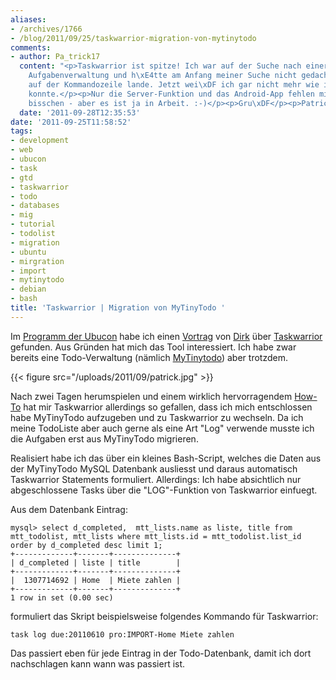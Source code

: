 ```yaml
---
aliases:
- /archives/1766
- /blog/2011/09/25/taskwarrior-migration-von-mytinytodo
comments:
- author: Pa_trick17
  content: "<p>Taskwarrior ist spitze! Ich war auf der Suche nach einer schlichten
    Aufgabenverwaltung und h\xE4tte am Anfang meiner Suche nicht gedacht, dass ich
    auf der Kommandozeile lande. Jetzt wei\xDF ich gar nicht mehr wie ich ohne leben
    konnte.</p><p>Nur die Server-Funktion und das Android-App fehlen mir noch ein
    bisschen - aber es ist ja in Arbeit. :-)</p><p>Gru\xDF</p><p>Patrick</p>"
  date: '2011-09-28T12:35:53'
date: '2011-09-25T11:58:52'
tags:
- development
- web
- ubucon
- task
- gtd
- taskwarrior
- todo
- databases
- mig
- tutorial
- todolist
- migration
- ubuntu
- mirgration
- import
- mytinytodo
- debian
- bash
title: 'Taskwarrior | Migration von MyTinyTodo '
---
```


Im [Programm der Ubucon](http://ikhaya.ubuntuusers.de/2011/09/06/das-programm-der-ubucon-2011-steht/)
habe ich einen [Vortrag](http://www.ubucon.de/programm/taskwarrior) von
[Dirk](http://www.deimeke.net/dirk/blog/) über
[Taskwarrior](http://taskwarrior.org) gefunden. Aus Gründen hat mich das
Tool interessiert. Ich habe zwar bereits eine Todo-Verwaltung (nämlich
[MyTinytodo](http://mytinytodo.net/)) aber trotzdem.

{{< figure src="/uploads/2011/09/patrick.jpg" >}}

Nach zwei Tagen herumspielen und einem wirklich hervorragendem
[How-To](http://taskwarrior.org/projects/taskwarrior/wiki/Tutorial) hat mir
Taskwarrior allerdings so gefallen, dass ich mich entschlossen habe
MyTinyTodo aufzugeben und zu Taskwarrior zu wechseln. Da ich meine
TodoListe aber auch gerne als eine Art "Log" verwende musste ich die
Aufgaben erst aus MyTinyTodo migrieren.

Realisiert habe ich das über ein kleines Bash-Script, welches die Daten aus
der MyTinyTodo MySQL Datenbank ausliesst und daraus automatisch Taskwarrior
Statements formuliert. Allerdings: Ich habe absichtlich nur abgeschlossene
Tasks über die "LOG"-Funktion von Taskwarrior einfuegt.

Aus dem Datenbank Eintrag:

``` mysql
mysql> select d_completed,  mtt_lists.name as liste, title from mtt_todolist, mtt_lists where mtt_lists.id = mtt_todolist.list_id order by d_completed desc limit 1;
+-------------+-------+--------------+
| d_completed | liste | title        |
+-------------+-------+--------------+
|  1307714692 | Home  | Miete zahlen |
+-------------+-------+--------------+
1 row in set (0.00 sec)
```

formuliert das Skript beispielsweise folgendes Kommando für Taskwarrior:

```
task log due:20110610 pro:IMPORT-Home Miete zahlen
```

Das passiert eben für jede Eintrag in der Todo-Datenbank, damit ich dort
nachschlagen kann wann was passiert ist.